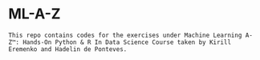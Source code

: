 # ML-A-Z

    This repo contains codes for the exercises under Machine Learning A-Z™: Hands-On Python & R In Data Science Course taken by Kirill Eremenko and Hadelin de Ponteves.